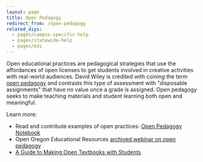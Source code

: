 ```yaml
---
layout: page
title: Open Pedagogy
redirect_from: /open-pedagogy
related_diys:
  - pages/campus-specific-help
  - pages/statewide-help
  - pages/edi
---
```


Open educational practices are pedagogical strategies that use the affordances of open licenses to get
students involved in creative activities with real-world audiences. David Wiley is credited with coining
the term [open pedagogy](http://opencontent.org/blog/archives/2975) and contrasts this type of assessment
with "disposable assignments" that have no value once a grade is assigned. Open pedagogy seeks to make
teaching materials and student learning both open and meaningful.

Learn more:

-   Read and contribute examples of open practices:
[Open Pedagogy Notebook](http://openpedagogy.org/)
-   Open Oregon Educational Resources
[archived webinar on open pedagogy](http://openoregon.org/archived-webinar-open-pedagogy/)
-   [A Guide to Making Open Textbooks with Students](https://press.rebus.community/makingopentextbookswithstudents/)
